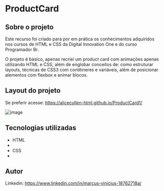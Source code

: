 # ProductCard 




<h2>Sobre o projeto</h2>

Este recurso foi criado para por em prática os conhecimentos adquiridos nos cursos de HTML e CSS  da Digital Innovation One e do curso Programador Br.

O projeto é básico, apenas recriei um product card com animações apenas utilizando HTML e CSS, além de englobar conceitos de: como estruturar layouts, técnicas de CSS3 com contêineres e variáveis, além de posicionar alementos com flexbox e animar blocos. 

<h2> Layout do projeto</h2>

Se preferir acesse: https://alicecullen-html.github.io/ProductCard1/

![image](https://user-images.githubusercontent.com/77951123/155889294-0d510264-ad0c-4231-bee5-bc6b1bce89b6.png)



<h2>Tecnologias utilizadas</h2>
<ul>
 <li>HTML<li>
 <li>CSS<li>
 </ul>
 
 <h2>Autor</h2>
 
Linkedin:
https://www.linkedin.com/in/marcus-vinicius-18762718a/











